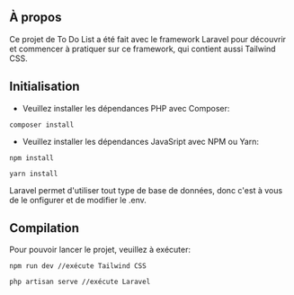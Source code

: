 ## À propos

Ce projet de To Do List a été fait avec le framework Laravel pour découvrir et commencer à pratiquer sur ce framework, qui contient aussi Tailwind CSS.

## Initialisation

* Veuillez installer les dépendances PHP avec Composer:
```
composer install
```

* Veuillez installer les dépendances JavaSript avec NPM ou Yarn:
```
npm install
```
```
yarn install
```

Laravel permet d'utiliser tout type de base de données, donc c'est à vous de le onfigurer et de modifier le .env.


## Compilation

Pour pouvoir lancer le projet, veuillez à exécuter:
```
npm run dev //exécute Tailwind CSS
```
```
php artisan serve //exécute Laravel
```